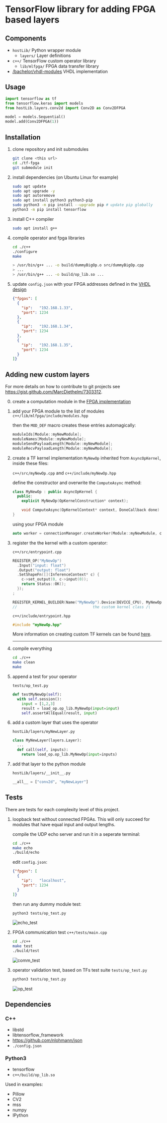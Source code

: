 
# TensorFlow library for adding FPGA based layers

## Components

- `hostLib/`      Python wrapper module
  - `layers/`     Layer definitions
- `c++/`          TensorFlow custom operator library
  - `lib/mlfpga/` FPGA data transfer library
- [/bachelor/vhdl-modules](https://gitlab.justprojects.de/bachelor/vhdl-modules) VHDL implementation

## Usage

```python
import tensorflow as tf
from tensorflow.keras import models
from hostLib.layers.conv2d import Conv2D as Conv2DFPGA

model = models.Sequential()
model.add(Conv2DFPGA(1))
```

## Installation

1. clone repository and init submodules
    ```bash
    git clone <this url>
    cd ./tf-fpga
    git submodule init
    ```

2. install dependencies (on Ubuntu Linux for example)
    ```bash
    sudo apt update                           
    sudo apt upgrade -y
    sudo apt autoremove
    sudo apt install python3 python3-pip
    sudo python3 -m pip install --upgrade pip # update pip globally
    python3 -m pip install tensorflow
    ```

3. install C++ compiler
    ```bash
    sudo apt install g++
    ```

4. compile operator and fpga libraries
    ```bash
    cd ./c++
    ./configure
    make

    > /usr/bin/g++ ... -o build/dummyBigOp.o src/dummyBigOp.cpp
    > ...
    > /usr/bin/g++ ... -o build/op_lib.so ...
    ```
5. update `config.json` with your FPGA addresses defined in the [VHDL design](https://gitlab.justprojects.de/bachelor/vhdl-modules)
    ```json
    {"fpgas": [
      {
        "ip":   "192.168.1.33",
        "port": 1234
      },
      {
        "ip":   "192.168.1.34",
        "port": 1234
      },
      {
        "ip":   "192.168.1.35",
        "port": 1234
      }
    ]}
    ```

## Adding new custom layers
For more details on how to contribute to git projects see https://gist.github.com/MarcDiethelm/7303312.

0. create a computation module in the [FPGA implementation](https://gitlab.justprojects.de/bachelor/vhdl-modules)
1. add your FPGA module to the list of modules `c++/lib/mlfpga/include/modules.hpp`

    then the `MOD_DEF` macro creates these entries automagically:
    ```c++
    moduleIds[Module::myNewModule];
    moduleNames[Module::myNewModule];
    moduleSendPayloadLength[Module::myNewModule];
    moduleRecvPayloadLength[Module::myNewModule];
    ``` 
2. create a TF kernel implementation `MyNewOp` inherited from `AsyncOpKernel`, inside these files: 

    `c++/src/myNewOp.cpp` and  `c++/include/myNewOp.hpp`

    define the constructor and overwrite the `ComputeAsync` method:
    ```c++
    class MyNewOp : public AsyncOpKernel {
      public:
        explicit MyNewOp(OpKernelConstruction* context);

        void ComputeAsync(OpKernelContext* context, DoneCallback done) override;
    }
    ```
    using your FPGA module
    ```c++
    auto worker = connectionManager.createWorker(Module::myNewModule, count);
    ```
3. register the the kernel with a custom operator:

    `c++/src/entrypoint.cpp`
    ```c++
    REGISTER_OP("MyNewOp")
      .Input("input: float")
      .Output("output: float")
      .SetShapeFn([](InferenceContext* c) {
        c->set_output(0, c->input(0));
        return Status::OK();
      });
    ;

    REGISTER_KERNEL_BUILDER(Name("MyNewOp").Device(DEVICE_CPU), MyNewOp);
    //                                  the custom kernel class /\ 
    ```
    `c++/include/entrypoint.hpp`
    ```c++
    #include "myNewOp.hpp"
    ```

    More information on creating custom TF kernels can be found [here](https://www.tensorflow.org/guide/create_op).

    ---
4. compile everything
    ```bash
    cd ./c++
    make clean
    make
    ```
5. append a test for your operator

    `tests/op_test.py`
    ```python
    def testMyNewOp(self):
      with self.session():
        input = [1,2,3]
        result = load_op.op_lib.MyNewOp(input=input)
        self.assertAllEqual(result, input)
    ```

6. add a custom layer that uses the operator

    `hostLib/layers/myNewLayer.py`
    ```python
    class MyNewLayer(layers.Layer):
      ...
      def call(self, inputs):
        return load_op.op_lib.MyNewOp(input=inputs)

    ```
7. add that layer to the python module

    `hostLib/layers/__init__.py`
    ```python
    __all__ = ["conv2d", "myNewLayer"]
    ```

## Tests
There are tests for each complexity level of this project.

1. loopback test without connected FPGAs. This will only succeed for modules that have equal input and output lengths.

    compile the UDP echo server and run it in a seperate terminal:
    ```bash
    cd ./c++
    make echo
    ./build/echo
    ```
    edit `config.json`:
    ```json
    {"fpgas": [
      {
        "ip":   "localhost",
        "port": 1234
      }
    ]}
    ```
    then run any dummy module test:
    ```bash
    python3 tests/op_test.py
    ```
    ![echo_test](doku/echo_test.png)

2. FPGA communication test `c++/tests/main.cpp`
    ```bash
    cd ./c++
    make test
    ./build/test
    ```
    ![comm_test](doku/comm_test.png)

3. operator validation test, based on TFs test suite `tests/op_test.py`
    ```bash
    python3 tests/op_test.py
    ```
    ![op_test](doku/op_test.png)

## Dependencies

### C++
- libstd
- libtensorflow_framework
- https://github.com/nlohmann/json
- `./config.json`

### Python3
- tensorflow
- `c++/build/op_lib.so`

Used in examples:
- Pillow
- CV2
- mss
- numpy
- IPython
